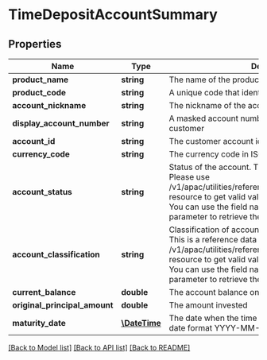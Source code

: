 # TimeDepositAccountSummary

## Properties
Name | Type | Description | Notes
------------ | ------------- | ------------- | -------------
**product_name** | **string** | The name of the product | [optional] 
**product_code** | **string** | A unique code that identifies the product | [optional] 
**account_nickname** | **string** | The nickname of the account assigned by the customer | [optional] 
**display_account_number** | **string** | A masked account number that can be displayed to the customer | [optional] 
**account_id** | **string** | The customer account identifier in encrypted format. | [optional] 
**currency_code** | **string** | The currency code in ISO 4217 format | [optional] 
**account_status** | **string** | Status of the account. This is a reference data field. Please use /v1/apac/utilities/referenceData/{accountStatus} resource to get valid value of this field with description. You can use the field name as the referenceCode parameter to retrieve the values. | [optional] 
**account_classification** | **string** | Classification of account either as ASSET or LIABILITY. This is a reference data field. Please use /v1/apac/utilities/referenceData/{accountClassification} resource to get valid value of this field with description. You can use the field name as the referenceCode parameter to retrieve the values. | [optional] 
**current_balance** | **double** | The account balance on the time deposit account | [optional] 
**original_principal_amount** | **double** | The amount invested | [optional] 
**maturity_date** | [**\DateTime**](\DateTime.md) | The date when the time deposit will mature in ISO8601 date format YYYY-MM-DD | [optional] 

[[Back to Model list]](../../README.md#documentation-for-models) [[Back to API list]](../../README.md#documentation-for-api-endpoints) [[Back to README]](../../README.md)

